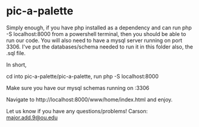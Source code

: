 # pic-a-palette

Simply enough, if you have php installed as a dependency and can run php -S localhost:8000 from a powershell terminal, then you should be able to run our code.
You will also need to have a mysql server running on port 3306.
I've put the databases/schema needed to run it in this folder also, the .sql file.

In short,

cd into pic-a-palette/pic-a-palette, run php -S localhost:8000

Make sure you have our mysql schemas running on :3306

Navigate to http://localhost:8000/www/home/index.html and enjoy.


Let us know if you have any questions/problems!
Carson: major.add.9@ou.edu
